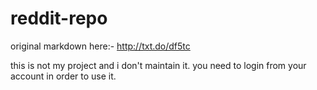 # reddit-repo

original markdown here:- http://txt.do/df5tc

this is not my project and i don't maintain it.
you need to login from your account in order to use it.
